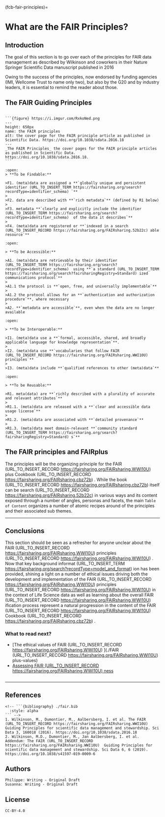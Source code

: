 (fcb-fair-principles)=
# What are the FAIR Principles?



<!-- ````{panels_fairplus}
:identifier (URL_TO_INSERT_TERM https://fairsharing.org/search?recordType=identifier_schema) _text: RX.X
:identifier (URL_TO_INSERT_TERM https://fairsharing.org/search?recordType=identifier_schema) _link: 'https://example.com'
:difficulty_level: 1
:recipe_type: background_informat (URL_TO_INSERT_TERM https://fairsharing.org/search?recordType=model_and_format) ion
:reading_time_minutes: 15
:intended_audience: principal_investigator, data_manager, data_scientist, funder (URL_TO_INSERT_TERM https://fairsharing.org/search?recordType=funder) 
:maturity_level: 2 
:maturity_indicator: 1, 2
:has_executable_code: nope
:recipe_name: Introducing the FAIR (URL_TO_INSERT_RECORD https://fairsharing.org/FAIRsharing.WWI10U)  Principles (URL_TO_INSERT_RECORD https://fairsharing.org/FAIRsharing.WWI10U) 
```` -->

## Introduction

The goal of this section is to go over each of the principles for FAIR data management as described by Wilkinson and coworkers in their Nature Springer Scientific Data manuscript published in 2016
<!-- {cite}`Wilkinson2016FAIR,Wilkinson2019Evaluation`. -->
Owing to the success of the principles, now endorsed by funding agencies (IMI, Wellcome Trust to name only two), but also by the G20 and by industry leaders, it is essential to remind the reader about those.



## The FAIR Guiding Principles



````{dropdown} **The FAIR principles manuscript**

```{figure} https://i.imgur.com/RxkoNed.png
---
height: 650px
name: the FAIR principles
alt: the cover page for the FAIR principle article as published in Scientific Data. https://doi.org/10.1038/sdata.2016.18
---
_The FAIR Principles_ the cover pages for the FAIR principle articles as published in Scientific Data. https://doi.org/10.1038/sdata.2016.18.
```

````


<!-- <div>
	<img src="https://i.imgur.com/RxkoNed.png" width="550" style="border:1px solid black;align:center"/>
</div>

doi: 10.1038/sdata.2016.18
 -->

````{dropdown} **Findability**
:open:
> **To be Findable:**

>F1. (meta)data are assigned a **`globally unique and persistent identifier (URL_TO_INSERT_TERM https://fairsharing.org/search?recordType=identifier_schema) `**
>
>F2. data are described with **`rich metadata`** (defined by R1 below)
>
>F3. metadata **`clearly and explicitly include the identifier (URL_TO_INSERT_TERM https://fairsharing.org/search?recordType=identifier_schema)  of the data it describes`**
>
>F4. (meta)data are registered or **`indexed in a search (URL_TO_INSERT_RECORD https://fairsharing.org/FAIRsharing.52b22c) able resource`**
````

````{dropdown} **Accessibility**
:open:

> **To be Accessible:**

>A1. (meta)data are retrievable by their identifier (URL_TO_INSERT_TERM https://fairsharing.org/search?recordType=identifier_schema)  using **`a standard (URL_TO_INSERT_TERM https://fairsharing.org/search?fairsharingRegistry=Standard) ized communications protocol`**
>
>A1.1 the protocol is **`open, free, and universally implementable`**
>
>A1.2 the protocol allows for an **`authentication and authorization procedure`**, where necessary
>
>A2. **`metadata are accessible`**, even when the data are no longer available

````

````{dropdown} **Interoperability**
:open:

> **To be Interoperable:**

>I1. (meta)data use a **`formal, accessible, shared, and broadly applicable language for knowledge representation`**.
>
>I2. (meta)data use **`vocabularies that follow FAIR (URL_TO_INSERT_RECORD https://fairsharing.org/FAIRsharing.WWI10U)  principles`**
>
>I3. (meta)data include **`qualified references to other (meta)data`**
````

````{dropdown} **Reusability**
:open:

> **To be Reusable:**

>R1. meta(data) are **`richly described with a plurality of accurate and relevant attributes`**
>
>R1.1. (meta)data are released with a **`clear and accessible data usage license`**
>
>R1.2. (meta)data are associated with **`detailed provenance`**
>
>R1.3. (meta)data meet domain-relevant **`community standard (URL_TO_INSERT_TERM https://fairsharing.org/search?fairsharingRegistry=Standard) s`**

````



<!-- ````{panels}
:container: container-lg pb-3
:column: col-lg-12 p-2
:card: rounded


```{tabbed} F. 

> To be Findable:

>F1. (meta)data are assigned a **globally unique and persistent identifier (URL_TO_INSERT_TERM https://fairsharing.org/search?recordType=identifier_schema) **
>
>F2. data are described with **rich metadata** (defined by R1 below)
>
>F3. metadata clearly and explicitly include the identifier (URL_TO_INSERT_TERM https://fairsharing.org/search?recordType=identifier_schema)  of the data it describes
>
>F4. (meta)data are registered or **indexed in a search (URL_TO_INSERT_RECORD https://fairsharing.org/FAIRsharing.52b22c) able resource**
```

```{tabbed} A.
> To be Accessible:

>A1. (meta)data are retrievable by their identifier (URL_TO_INSERT_TERM https://fairsharing.org/search?recordType=identifier_schema)  using **a standard (URL_TO_INSERT_TERM https://fairsharing.org/search?fairsharingRegistry=Standard) ized communications protocol**
>
>A1.1 the protocol is **open, free, and universally implementable**
>
>A1.2 the protocol allows for an authentication and authorization procedure, where necessary
>
>A2. **metadata are accessible**, even when the data are no longer available
```

```{tabbed} I. 
> To be Interoperable:

>I1. (meta)data use a **formal, accessible, shared, and broadly applicable language for knowledge representation**.
>
>I2. (meta)data use **vocabularies that follow FAIR (URL_TO_INSERT_RECORD https://fairsharing.org/FAIRsharing.WWI10U)  principles**
>
>I3. (meta)data include **qualified references** to other (meta)data
```

```{tabbed} R.
> To be Reusable:

>R1. meta(data) are richly described with a **plurality of accurate and relevant attributes**
>
>R1.1. (meta)data are released with a **clear and accessible data usage license**
>
>R1.2. (meta)data are associated with **detailed provenance**
>
>R1.3. (meta)data meet domain-relevant **community standard (URL_TO_INSERT_TERM https://fairsharing.org/search?fairsharingRegistry=Standard) s**
```
```` -->




## The FAIR principles and FAIRplus

The principles will be the organizing principle for the FAIR (URL_TO_INSERT_RECORD https://fairsharing.org/FAIRsharing.WWI10U) plus Cookbook (URL_TO_INSERT_RECORD https://fairsharing.org/FAIRsharing.cbz72b) . While the book (URL_TO_INSERT_RECORD https://fairsharing.org/FAIRsharing.cbz72b)  itself can be search (URL_TO_INSERT_RECORD https://fairsharing.org/FAIRsharing.52b22c)  in
various ways and its content exposed through a number of angles, personas and facets, 
the main `Table of Content` organizes a number of atomic recipes around of the principles and their associated sub themes. 




---
 
## Conclusions

This section should be seen as a refresher for anyone unclear about the FAIR (URL_TO_INSERT_RECORD https://fairsharing.org/FAIRsharing.WWI10U)  principles (URL_TO_INSERT_RECORD https://fairsharing.org/FAIRsharing.WWI10U) . 
Now that key background informat (URL_TO_INSERT_TERM https://fairsharing.org/search?recordType=model_and_format) ion has been provided, shining a light on a number of ethical issues driving 
both the development and implementation of the FAIR (URL_TO_INSERT_RECORD https://fairsharing.org/FAIRsharing.WWI10U)  principles (URL_TO_INSERT_RECORD https://fairsharing.org/FAIRsharing.WWI10U)  in the context of Life Science data
as well as learning about the overall FAIR (URL_TO_INSERT_RECORD https://fairsharing.org/FAIRsharing.WWI10U) ification process represent a natural progression 
in the content of the FAIR (URL_TO_INSERT_RECORD https://fairsharing.org/FAIRsharing.WWI10U)  Cookbook (URL_TO_INSERT_RECORD https://fairsharing.org/FAIRsharing.cbz72b) .

### What to read next?
* [The ethical values of FAIR (URL_TO_INSERT_RECORD https://fairsharing.org/FAIRsharing.WWI10U) ](./FAIR (URL_TO_INSERT_RECORD https://fairsharing.org/FAIRsharing.WWI10U) plus-values)
* [Assessing FAIR (URL_TO_INSERT_RECORD https://fairsharing.org/FAIRsharing.WWI10U) ness](../assessing-fairness)

````{rdmkit_panel}
````

---

## References

````{dropdown} **Reference**
<!-- ```{bibliography} ./fair.bib
  :style: alpha
``` -->
1. Wilkinson, M., Dumontier, M., Aalbersberg, I. et al. The FAIR (URL_TO_INSERT_RECORD https://fairsharing.org/FAIRsharing.WWI10U)  Guiding Principles for scientific data management and stewardship. Sci Data 3, 160018 (2016). https://doi.org/10.1038/sdata.2016.18
2. Wilkinson, M.D., Dumontier, M., Jan Aalbersberg, I. et al. Addendum: The FAIR (URL_TO_INSERT_RECORD https://fairsharing.org/FAIRsharing.WWI10U)  Guiding Principles for scientific data management and stewardship. Sci Data 6, 6 (2019). https://doi.org/10.1038/s41597-019-0009-6 

````


## Authors

````{authors_fairplus}
Philippe: Writing - Original Draft
Susanna: Writing - Original Draft
````



## License

````{license_fairplus}
CC-BY-4.0
````


